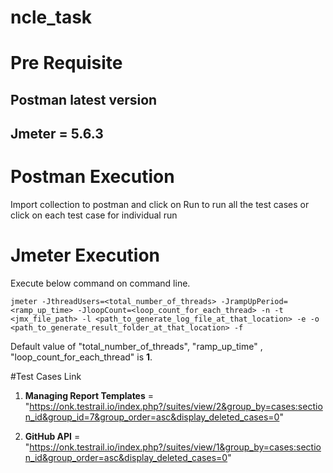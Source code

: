 # ncle_task

# Pre Requisite 

## Postman latest version
## Jmeter = 5.6.3

# Postman Execution

Import collection to postman and click on Run to run all the test cases or click on each test case for individual run

# Jmeter Execution

Execute below command on command line.
```
jmeter -JthreadUsers=<total_number_of_threads> -JrampUpPeriod=<ramp_up_time> -JloopCount=<loop_count_for_each_thread> -n -t <jmx_file_path> -l <path_to_generate_log_file_at_that_location> -e -o <path_to_generate_result_folder_at_that_location> -f

```
Default value of "total_number_of_threads", "ramp_up_time" , "loop_count_for_each_thread" is <B>1</B>.

#Test Cases Link

1) <B>Managing Report Templates</B> = "https://onk.testrail.io/index.php?/suites/view/2&group_by=cases:section_id&group_id=7&group_order=asc&display_deleted_cases=0"


2) <B>GitHub API</B> = "https://onk.testrail.io/index.php?/suites/view/1&group_by=cases:section_id&group_order=asc&display_deleted_cases=0"
